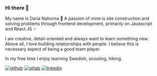 ### Hi there 👋

<!--
**Darnahorna/Darnahorna** is a ✨ _special_ ✨ repository because its `README.md` (this file) appears on your GitHub profile.
- 👯 I’m looking to collaborate on ...
- 🤔 I’m looking for help with ...
- 💬 Ask me about ...
- 📫 How to reach me: ...
- 😄 Pronouns: ...
Here are some ideas to get you started:
-->
My name is Daria Nahorna 🦋 A passion of mine is site construction and solving problems through frontend development, primarily on Javascript and React JS ✨

 I am creative, detail-oriented and always want to learn something new. Above all, I love building relationships with people. I believe this is necessary aspect of being a good team player.

In my free time I enjoy learning Swedish, scouting, hiking.

[![github](https://img.shields.io/badge/GitHub-000000?style=for-the-badge&logo=GitHub&logoColor=white)](https://github.com/Darnahorna/) [![gitlab](https://img.shields.io/badge/GitLab-FC6D26?style=for-the-badge&logo=GitLab&logoColor=white)](https://gitlab.com/darnahorna/) [![linkedin](https://img.shields.io/badge/linkedin-007EC6?style=for-the-badge&logo=Linkedin&logoColor=white)](https://www.linkedin.com/in/daria-nahorna-4a39511b0/)
